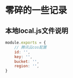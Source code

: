 # 零碎的一些记录

## 本地local.js文件说明
```js
module.exports = {
    // 腾讯云cos配置
    id: '',
    key: '',
    bucket: '',
    region: '',
}
```